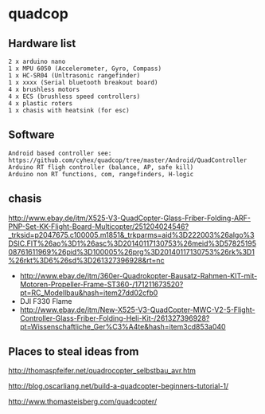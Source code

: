 quadcop
=======


Hardware list
-------------

    2 x arduino nano 
    1 x MPU 6050 (Accelerometer, Gyro, Compass)
    1 x HC-SR04 (Unltrasonic rangefinder)
    1 x xxxx (Serial bluetooth breakout board)
    4 x brushless motors
    4 x ECS (brushless speed controllers)
    4 x plastic roters 
    1 x chasis with heatsink (for esc)


Software
--------

    Android based controller see: https://github.com/cyhex/quadcop/tree/master/Android/QuadController
    Arduino RT fligh controller (balance, AP, safe kill)
    Arduino non RT functions, com, rangefinders, H-logic 



chasis
------

http://www.ebay.de/itm/X525-V3-QuadCopter-Glass-Friber-Folding-ARF-PNP-Set-KK-Flight-Board-Multicopter/251204024546?_trksid=p2047675.c100005.m1851&_trkparms=aid%3D222003%26algo%3DSIC.FIT%26ao%3D1%26asc%3D20140117130753%26meid%3D5782519508761611969%26pid%3D100005%26prg%3D20140117130753%26rk%3D1%26rkt%3D6%26sd%3D261327396928&rt=nc




- http://www.ebay.de/itm/360er-Quadrokopter-Bausatz-Rahmen-KIT-mit-Motoren-Propeller-Frame-ST360-/171211673520?pt=RC_Modellbau&hash=item27dd02cfb0
- DJI F330 Flame
- http://www.ebay.de/itm/New-X525-V3-QuadCopter-MWC-V2-5-Flight-Controller-Glass-Friber-Folding-Heli-Kit-/261327396928?pt=Wissenschaftliche_Ger%C3%A4te&hash=item3cd853a040
    


Places to steal ideas from
--------------------------

http://thomaspfeifer.net/quadrocopter_selbstbau_avr.htm

http://blog.oscarliang.net/build-a-quadcopter-beginners-tutorial-1/

http://www.thomasteisberg.com/quadcopter/
